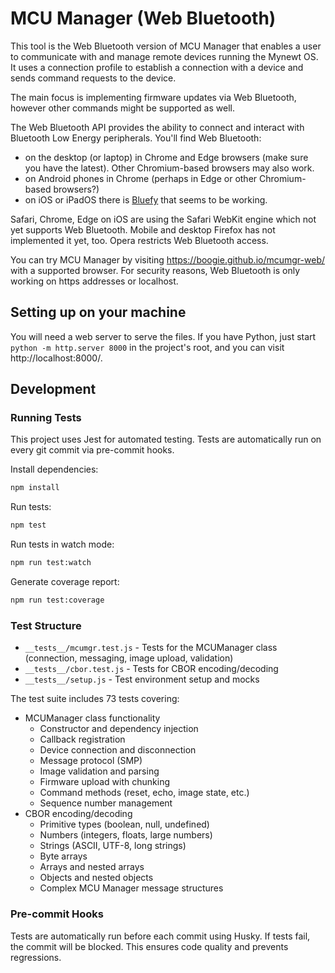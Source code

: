 # MCU Manager (Web Bluetooth)

This tool is the Web Bluetooth version of MCU Manager that enables a user to communicate with and manage remote devices running the Mynewt OS. It uses a connection profile to establish a connection with a device and sends command requests to the device.

The main focus is implementing firmware updates via Web Bluetooth, however other commands might be supported as well.

The Web Bluetooth API provides the ability to connect and interact with Bluetooth Low Energy peripherals. You'll find Web Bluetooth:
- on the desktop (or laptop) in Chrome and Edge browsers (make sure you have the latest). Other Chromium-based browsers may also work.
- on Android phones in Chrome (perhaps in Edge or other Chromium-based browsers?)
- on iOS or iPadOS there is [Bluefy](https://apps.apple.com/hu/app/bluefy-web-ble-browser/id1492822055) that seems to be working.

Safari, Chrome, Edge on iOS are using the Safari WebKit engine which not yet supports Web Bluetooth. Mobile and desktop Firefox has not implemented it yet, too. Opera restricts Web Bluetooth access.

You can try MCU Manager by visiting https://boogie.github.io/mcumgr-web/ with a supported browser. For security reasons, Web Bluetooth is only working on https addresses or localhost.

## Setting up on your machine

You will need a web server to serve the files. If you have Python, just start `python -m http.server 8000` in the project's root, and you can visit http://localhost:8000/.

## Development

### Running Tests

This project uses Jest for automated testing. Tests are automatically run on every git commit via pre-commit hooks.

Install dependencies:
```bash
npm install
```

Run tests:
```bash
npm test
```

Run tests in watch mode:
```bash
npm run test:watch
```

Generate coverage report:
```bash
npm run test:coverage
```

### Test Structure

- `__tests__/mcumgr.test.js` - Tests for the MCUManager class (connection, messaging, image upload, validation)
- `__tests__/cbor.test.js` - Tests for CBOR encoding/decoding
- `__tests__/setup.js` - Test environment setup and mocks

The test suite includes 73 tests covering:
- MCUManager class functionality
  - Constructor and dependency injection
  - Callback registration
  - Device connection and disconnection
  - Message protocol (SMP)
  - Image validation and parsing
  - Firmware upload with chunking
  - Command methods (reset, echo, image state, etc.)
  - Sequence number management
- CBOR encoding/decoding
  - Primitive types (boolean, null, undefined)
  - Numbers (integers, floats, large numbers)
  - Strings (ASCII, UTF-8, long strings)
  - Byte arrays
  - Arrays and nested arrays
  - Objects and nested objects
  - Complex MCU Manager message structures

### Pre-commit Hooks

Tests are automatically run before each commit using Husky. If tests fail, the commit will be blocked. This ensures code quality and prevents regressions.
